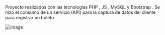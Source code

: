 Proyecto realizados con las tecnologias PHP , JS , MySQL y Bootstrap . 
Se hizo el consumo de un servicio (API) para la captura de datos del cliente para registrar un boleto

![image](https://github.com/user-attachments/assets/860a1990-5baa-49ee-8348-87f851d8a068)
